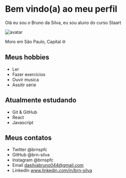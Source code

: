 # Bem vindo(a) ao meu perfil

Olá eu sou o Bruno da Silva, eu sou aluno do curso Staart

![avatar](https://user-images.githubusercontent.com/119463215/204933021-9eda89ca-f379-4470-aaab-a46d43ca306c.jpg)

Moro em São Paulo, Capital 🌐 

## Meus hobbies

- Ler 
- Fazer exercícios 
- Ouvir musica 
- Assitir série 

## Atualmente estudando 

- Git & GitHub 
- React 
- Javascript

## Meus contatos 

- Twitter @brnspfc
- GitHub @brn-silva
- Instagram @brnspfc
- Email dasilvabruno044@gmail.com
- LinkedIn www.linkedin.com/in/brn-silva
